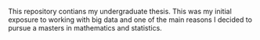 This repository contians my undergraduate thesis. This was my initial exposure to working with big data and one of the main reasons I decided to pursue a masters in mathematics and statistics.
